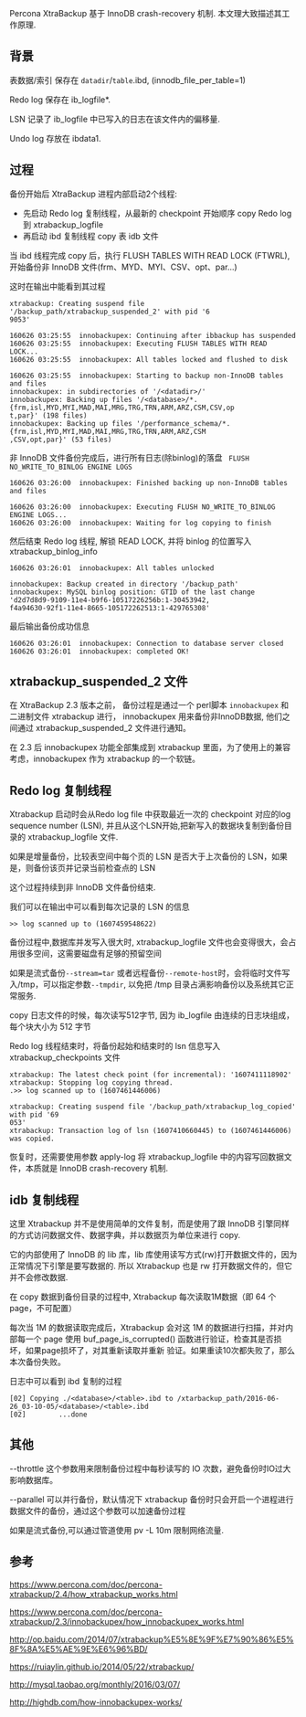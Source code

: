 Percona XtraBackup 基于 InnoDB crash-recovery 机制. 本文理大致描述其工作原理.

背景
---------
表数据/索引 保存在 `datadir`/`table`.ibd, (innodb_file_per_table=1)

Redo log 保存在 ib_logfile*.

LSN 记录了 ib_logfile 中已写入的日志在该文件内的偏移量.

Undo log 存放在 ibdata1.

过程
-------
备份开始后 XtraBackup 进程内部启动2个线程:
* 先启动 Redo log 复制线程，从最新的 checkpoint 开始顺序 copy Redo log 到 xtrabackup_logfile
* 再启动 ibd 复制线程 copy 表 idb 文件

当 ibd 线程完成 copy 后，执行 FLUSH TABLES WITH READ LOCK (FTWRL), 开始备份非 InnoDB 文件(frm、MYD、MYI、CSV、opt、par...)

这时在输出中能看到其过程
```
xtrabackup: Creating suspend file '/backup_path/xtrabackup_suspended_2' with pid '6
9053'

160626 03:25:55  innobackupex: Continuing after ibbackup has suspended
160626 03:25:55  innobackupex: Executing FLUSH TABLES WITH READ LOCK...
160626 03:25:55  innobackupex: All tables locked and flushed to disk

160626 03:25:55  innobackupex: Starting to backup non-InnoDB tables and files
innobackupex: in subdirectories of '/<datadir>/'
innobackupex: Backing up files '/<database>/*.{frm,isl,MYD,MYI,MAD,MAI,MRG,TRG,TRN,ARM,ARZ,CSM,CSV,op
t,par}' (198 files)
innobackupex: Backing up files '/performance_schema/*.{frm,isl,MYD,MYI,MAD,MAI,MRG,TRG,TRN,ARM,ARZ,CSM
,CSV,opt,par}' (53 files)
```

非 InnoDB 文件备份完成后，进行所有日志(除binlog)的落盘 ` FLUSH NO_WRITE_TO_BINLOG ENGINE LOGS`
```
160626 03:26:00  innobackupex: Finished backing up non-InnoDB tables and files

160626 03:26:00  innobackupex: Executing FLUSH NO_WRITE_TO_BINLOG ENGINE LOGS...
160626 03:26:00  innobackupex: Waiting for log copying to finish
```

然后结束 Redo log 线程, 解锁 READ LOCK, 并将 binlog 的位置写入 xtrabackup_binlog_info
```
160626 03:26:01  innobackupex: All tables unlocked

innobackupex: Backup created in directory '/backup_path'
innobackupex: MySQL binlog position: GTID of the last change 'd2d7d8d9-9109-11e4-b9f6-10517226256b:1-30453942,
f4a94630-92f1-11e4-8665-105172262513:1-429765308'
```

最后输出备份成功信息
```
160626 03:26:01  innobackupex: Connection to database server closed
160626 03:26:01  innobackupex: completed OK!
```

xtrabackup_suspended_2 文件
------------------
在 XtraBackup 2.3 版本之前， 备份过程是通过一个 perl脚本 `innobackupex` 和 二进制文件 xtrabackup 进行，
innobackupex 用来备份非InnoDB数据, 他们之间通过 xtrabackup_suspended_2 文件进行通知。

在 2.3 后 innobackupex 功能全部集成到 xtrabackup 里面，为了使用上的兼容考虑，innobackupex 作为 xtrabackup 的一个软链。

Redo log 复制线程
-------
Xtrabackup 启动时会从Redo log file 中获取最近一次的 checkpoint 对应的log sequence number (LSN),
并且从这个LSN开始,把新写入的数据块复制到备份目录的 xtrabackup_logfile 文件.

如果是增量备份，比较表空间中每个页的 LSN 是否大于上次备份的 LSN，如果是，则备份该页并记录当前检查点的 LSN

这个过程持续到非 InnoDB 文件备份结束.

我们可以在输出中可以看到每次记录的 LSN 的信息
```
>> log scanned up to (1607459548622)
```


备份过程中,数据库并发写入很大时, xtrabackup_logfile 文件也会变得很大，会占用很多空间，这需要磁盘有足够的预留空间

如果是流式备份`--stream=tar` 或者远程备份`--remote-host`时，会将临时文件写入/tmp，可以指定参数`--tmpdir`,
以免把 /tmp 目录占满影响备份以及系统其它正常服务.

copy 日志文件的时候，每次读写512字节, 因为 ib_logfile 由连续的日志块组成，每个块大小为 512 字节

Redo log 线程结束时，将备份起始和结束时的 lsn 信息写入 xtrabackup_checkpoints 文件
```
xtrabackup: The latest check point (for incremental): '1607411118902'
xtrabackup: Stopping log copying thread.
.>> log scanned up to (1607461446006)

xtrabackup: Creating suspend file '/backup_path/xtrabackup_log_copied' with pid '69
053'
xtrabackup: Transaction log of lsn (1607410660445) to (1607461446006) was copied.
```

恢复时，还需要使用参数 apply-log 将 xtrabackup_logfile 中的内容写回数据文件，本质就是 InnoDB crash-recovery 机制.

idb 复制线程
--------
这里 Xtrabackup 并不是使用简单的文件复制，而是使用了跟 InnoDB 引擎同样的方式访问数据文件、数据字典，并以数据页为单位来进行 copy.

它的内部使用了 InnoDB 的 lib 库，lib 库使用读写方式(rw)打开数据文件的，因为正常情况下引擎是要写数据的.
所以 Xtrabackup 也是 rw 打开数据文件的，但它并不会修改数据.

在 copy 数据到备份目录的过程中, Xtrabackup 每次读取1M数据（即 64 个 page，不可配置）

每次当 1M 的数据读取完成后，Xtrabackup 会对这 1M 的数据进行扫描，并对内部每一个
page 使用 buf_page_is_corrupted() 函数进行验证，检查其是否损坏，如果page损坏了，对其重新读取并重新
验证。如果重读10次都失败了，那么本次备份失败。


日志中可以看到 ibd 复制的过程
```
[02] Copying ./<database>/<table>.ibd to /xtarbackup_path/2016-06-26_03-10-05/<database>/<table>.ibd
[02]        ...done
```


其他
----

--throttle 这个参数用来限制备份过程中每秒读写的 IO 次数，避免备份时IO过大影响数据库。

--parallel 可以并行备份，默认情况下 xtrabackup 备份时只会开启一个进程进行数据文件的备份，通过这个参数可以加速备份过程


如果是流式备份,可以通过管道使用 pv -L 10m 限制网络流量.

参考
----
https://www.percona.com/doc/percona-xtrabackup/2.4/how_xtrabackup_works.html

https://www.percona.com/doc/percona-xtrabackup/2.3/innobackupex/how_innobackupex_works.html

http://op.baidu.com/2014/07/xtrabackup%E5%8E%9F%E7%90%86%E5%8F%8A%E5%AE%9E%E6%96%BD/

https://ruiaylin.github.io/2014/05/22/xtrabackup/

http://mysql.taobao.org/monthly/2016/03/07/

http://highdb.com/how-innobackupex-works/
